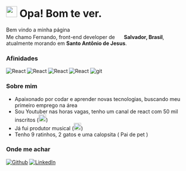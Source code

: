 

<h1><img src="https://emojis.slackmojis.com/emojis/images/1531849430/4246/blob-sunglasses.gif?1531849430" width="30"/> Opa! Bom te ver.</h1>

<p>Bem vindo a minha página</br> Me chamo Fernando, front-end developer de <img src="https://img.icons8.com/?size=512&id=zHmH8HpOmM90&format=png" width="17"/> <b>Salvador, Brasil</b>, atualmente morando em <b>Santo Antônio de Jesus</b>. </p>

<h3>Afinidades</h3>
<p>
  <img alt="React" src="https://img.shields.io/badge/-React-45b8d8?style=flat-square&logo=react&logoColor=white" /> 
  <img alt="React" src="https://img.shields.io/badge/Javascript-black?logo=javascript" /> 
  <img alt="React" src="https://img.shields.io/badge/HTML5-crimson?logo=html5&logoColor=black" /> 
  <img alt="React" src="https://img.shields.io/badge/CSS3-lightblue?logo=css3&logoColor=black" />
  <img alt="git" src="https://img.shields.io/badge/-Git-F05032?style=flat-square&logo=git&logoColor=white" />
</p>

<h3>Sobre mim</h3>
<ul>
  <li>Apaixonado por codar e aprender novas tecnologias, buscando meu primeiro emprego na área</li>
  <li>Sou Youtuber nas horas vagas, tenho um canal de react com 50 mil inscritos (<a target="_blank" href="https://www.youtube.com/@Nixienaga"><img src="https://img.icons8.com/?size=512&id=19318&format=png" width="20"></a>)</li>
  <li>Já fui produtor musical (<a href="https://soundcloud.com/kohansz" target="_blank"><img src="https://img.icons8.com/?size=512&id=13669&format=png" width="20"></a>)</li>
  <li>Tenho 9 ratinhos, 2 gatos e uma calopsita ( Pai de pet ) </li>
</ul>

<h3>Onde me achar</h3>
<p><a href="https://github.com/FernandoKohn" target="_blank"><img alt="Github" src="https://img.shields.io/badge/GitHub-%2312100E.svg?&style=for-the-badge&logo=Github&logoColor=white" /></a> 
<a <a href="https://www.linkedin.com/in/fernandokohn" target="_blank"><img alt="LinkedIn" src="https://img.shields.io/badge/linkedin-%230077B5.svg?&style=for-the-badge&logo=linkedin&logoColor=white" /></a> 
</p>
